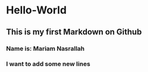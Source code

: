 # Hello-World
## This is my first Markdown on Github
### Name is: Mariam Nasrallah
### I want to add some new lines
